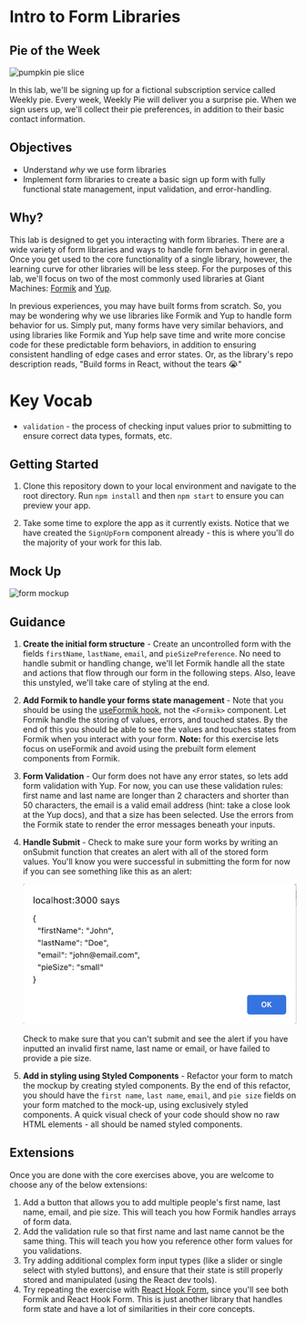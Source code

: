 # Intro to Form Libraries

## Pie of the Week

![pumpkin pie slice](https://dinnerthendessert.com/wp-content/uploads/2019/01/Blueberry-Pie-2.jpg)

In this lab, we'll be signing up for a fictional subscription service called Weekly pie. Every week, Weekly Pie will deliver you a surprise pie. When we sign users up, we'll collect their pie preferences, in addition to their basic contact information.

## Objectives

- Understand _why_ we use form libraries
- Implement form libraries to create a basic sign up form with fully functional state management, input validation, and error-handling.

## Why?

This lab is designed to get you interacting with form libraries. There are a wide variety of form libraries and ways to handle form behavior in general. Once you get used to the core functionality of a single library, however, the learning curve for other libraries will be less steep. For the purposes of this lab, we'll focus on two of the most commonly used libraries at Giant Machines: [Formik](https://formik.org/) and [Yup](https://www.npmjs.com/package/yup).

In previous experiences, you may have built forms from scratch. So, you may be wondering why we use libraries like Formik and Yup to handle form behavior for us. Simply put, many forms have very similar behaviors, and using libraries like Formik and Yup help save time and write more concise code for these predictable form behaviors, in addition to ensuring consistent handling of edge cases and error states. Or, as the library's repo description reads, "Build forms in React, without the tears 😭"

# Key Vocab

- `validation` - the process of checking input values prior to submitting to ensure correct data types, formats, etc.

## Getting Started

1. Clone this repository down to your local environment and navigate to the root directory. Run `npm install` and then `npm start` to ensure you can preview your app.

1. Take some time to explore the app as it currently exists. Notice that we have created the `SignUpForm` component already - this is where you'll do the majority of your work for this lab.

## Mock Up

![form mockup](mockup.png)

## Guidance

1. **Create the initial form structure** - Create an uncontrolled form with the fields `firstName`, `lastName`, `email`, and `pieSizePreference`. No need to handle submit or handling change, we'll let Formik handle all the state and actions that flow through our form in the following steps. Also, leave this unstyled, we'll take care of styling at the end.
2. **Add Formik to handle your forms state management** - Note that you should be using the [useFormik hook](https://formik.org/docs/api/useFormik), not the `<Formik>` component. Let Formik handle the storing of values, errors, and touched states. By the end of this you should be able to see the values and touches states from Formik when you interact with your form. **Note:** for this exercise lets focus on useFormik and avoid using the prebuilt form element components from Formik.
3. **Form Validation** - Our form does not have any error states, so lets add form validation with Yup. For now, you can use these validation rules: first name and last name are longer than 2 characters and shorter than 50 characters, the email is a valid email address (hint: take a close look at the Yup docs), and that a size has been selected. Use the errors from the Formik state to render the error messages beneath your inputs.
4. **Handle Submit** - Check to make sure your form works by writing an onSubmit function that creates an alert with all of the stored form values. You'll know you were successful in submitting the form for now if you can see something like this as an alert:

    ![image of alert indicating successful submission](submission_success.png)

    Check to make sure that you can't submit and see the alert if you have inputted an invalid first name, last name or email, or have failed to provide a pie size.

5. **Add in styling using Styled Components** - Refactor your form to match the mockup by creating styled components. By the end of this refactor, you should have the `first name`, `last name`, `email`, and `pie size` fields on your form matched to the mock-up, using exclusively styled components. A quick visual check of your code should show no raw HTML elements - all should be named styled components.

## Extensions

Once you are done with the core exercises above, you are welcome to choose any of the below extensions:

1. Add a button that allows you to add multiple people's first name, last name, email, and pie size. This will teach you how Formik handles arrays of form data.
2. Add the validation rule so that first name and last name cannot be the same thing. This will teach you how you reference other form values for you validations.
3. Try adding additional complex form input types (like a slider or single select with styled buttons), and ensure that their state is still properly stored and manipulated (using the React dev tools).
4. Try repeating the exercise with [React Hook Form](https://react-hook-form.com/), since you'll see both Formik and React Hook Form. This is just another library that handles form state and have a lot of similarities in their core concepts.
